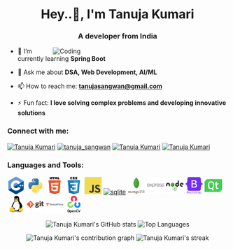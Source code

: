 <h1 align="center">Hey..👋, I'm Tanuja Kumari</h1>
<h3 align="center">A developer from India</h3>
<img align="right" alt="Coding" width="400" src="https://i.giphy.com/media/v1.Y2lkPTc5MGI3NjExa3BnZXRlcnl6bTUwN2xidGJub2wybzR6NDZtdnZydHlqMTd6bWFxdiZlcD12MV9pbnRlcm5hbF9naWZfYnlfaWQmY3Q9Zw/j7k6JOp8LufhXspVfu/giphy.gif"> 

- 🌱 I’m currently learning **Spring Boot**

- 💬 Ask me about **DSA, Web Development, AI/ML**

- 📫 How to reach me: **tanujasangwan@gmail.com**

- ⚡ Fun fact: **I love solving complex problems and developing innovative solutions**

<h3 align="left">Connect with me:</h3>
<p align="left">
<a href="https://www.linkedin.com/in/tanujakumaridtu/" target="blank"><img align="center" src="https://raw.githubusercontent.com/rahuldkjain/github-profile-readme-generator/master/src/images/icons/Social/linked-in-alt.svg" alt="Tanuja Kumari" height="30" width="40" /></a>
<a href="https://www.instagram.com/tanujasangwan/" target="blank"><img align="center" src="https://raw.githubusercontent.com/rahuldkjain/github-profile-readme-generator/master/src/images/icons/Social/instagram.svg" alt="tanuja_sangwan" height="30" width="40" /></a>
<a href="https://github.com/Tanuja1306" target="blank"><img align="center" src="https://raw.githubusercontent.com/rahuldkjain/github-profile-readme-generator/master/src/images/icons/Social/github.svg" alt="Tanuja Kumari" height="30" width="40" /></a>
<a href="https://www.youtube.com/@tanujaSangwan" target="blank"><img align="center" src="https://raw.githubusercontent.com/rahuldkjain/github-profile-readme-generator/master/src/images/icons/Social/youtube.svg" alt="Tanuja Kumari" height="30" width="40" /></a>
</p>

<h3 align="left">Languages and Tools:</h3>
<p align="left">
  <a href="https://www.cplusplus.com/" target="_blank" rel="noreferrer"><img src="https://raw.githubusercontent.com/devicons/devicon/master/icons/cplusplus/cplusplus-original.svg" alt="cplusplus" width="40" height="40"/></a>
  <a href="https://www.python.org/" target="_blank" rel="noreferrer"><img src="https://raw.githubusercontent.com/devicons/devicon/master/icons/python/python-original.svg" alt="python" width="40" height="40"/></a>
  <a href="https://www.w3schools.com/html/" target="_blank" rel="noreferrer"><img src="https://raw.githubusercontent.com/devicons/devicon/master/icons/html5/html5-original-wordmark.svg" alt="html5" width="40" height="40"/></a>
  <a href="https://www.w3schools.com/css/" target="_blank" rel="noreferrer"><img src="https://raw.githubusercontent.com/devicons/devicon/master/icons/css3/css3-original-wordmark.svg" alt="css3" width="40" height="40"/></a>
  <a href="https://developer.mozilla.org/en-US/docs/Web/JavaScript" target="_blank" rel="noreferrer"><img src="https://raw.githubusercontent.com/devicons/devicon/master/icons/javascript/javascript-original.svg" alt="javascript" width="40" height="40"/></a>
  <a href="https://www.sqlite.org/" target="_blank" rel="noreferrer"><img src="https://www.vectorlogo.zone/logos/sqlite/sqlite-icon.svg" alt="sqlite" width="40" height="40"/></a>
  <a href="https://www.mongodb.com/" target="_blank" rel="noreferrer"><img src="https://raw.githubusercontent.com/devicons/devicon/master/icons/mongodb/mongodb-original-wordmark.svg" alt="mongodb" width="40" height="40"/></a>
  <a href="https://expressjs.com" target="_blank" rel="noreferrer"><img src="https://raw.githubusercontent.com/devicons/devicon/master/icons/express/express-original-wordmark.svg" alt="express" width="40" height="40"/></a>
  <a href="https://nodejs.org" target="_blank" rel="noreferrer"><img src="https://raw.githubusercontent.com/devicons/devicon/master/icons/nodejs/nodejs-original-wordmark.svg" alt="nodejs" width="40" height="40"/></a>
  <a href="https://getbootstrap.com" target="_blank" rel="noreferrer"><img src="https://raw.githubusercontent.com/devicons/devicon/master/icons/bootstrap/bootstrap-plain-wordmark.svg" alt="bootstrap" width="40" height="40"/></a>
  <a href="https://www.qt.io/" target="_blank" rel="noreferrer"><img src="https://raw.githubusercontent.com/devicons/devicon/master/icons/qt/qt-original.svg" alt="qt" width="40" height="40"/></a>
  <a href="https://www.linux.org/" target="_blank" rel="noreferrer"><img src="https://raw.githubusercontent.com/devicons/devicon/master/icons/linux/linux-original.svg" alt="linux" width="40" height="40"/></a>
  <a href="https://git-scm.com/" target="_blank" rel="noreferrer"><img src="https://raw.githubusercontent.com/devicons/devicon/master/icons/git/git-original-wordmark.svg" alt="git" width="40" height="40"/></a>
  <a href="https://www.tensorflow.org/" target="_blank" rel="noreferrer"><img src="https://raw.githubusercontent.com/devicons/devicon/master/icons/tensorflow/tensorflow-original-wordmark.svg" alt="deep learning" width="40" height="40"/></a>
  <a href="https://opencv.org/" target="_blank" rel="noreferrer"><img src="https://raw.githubusercontent.com/devicons/devicon/master/icons/opencv/opencv-original-wordmark.svg" alt="computer vision" width="40" height="40"/></a>
</p>

<p align="center">
  <img src="https://github-readme-stats.vercel.app/api?username=Tanuja1306&show_icons=true&locale=en&theme=tokyo-night" alt="Tanuja Kumari's GitHub stats" width="48%" height="195px" />
  <img src="https://github-readme-stats.vercel.app/api/top-langs/?username=Tanuja1306&layout=compact&theme=tokyo-night" alt="Top Languages" width="48%" height="195px" />
</p>

<p align="center">
  <img src="https://github-readme-activity-graph.vercel.app/graph?username=Tanuja1306&theme=tokyo-night&hide_border=true" alt="Tanuja Kumari's contribution graph" width="48%" />
  <img src="https://github-readme-streak-stats.herokuapp.com/?user=Tanuja1306&theme=tokyo-night&hide_border=true" alt="Tanuja Kumari's streak" width="48%" />
</p>
